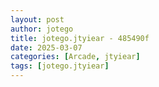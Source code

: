 ```yaml
---
layout: post
author: jotego
title: jotego.jtyiear - 485490f
date: 2025-03-07
categories: [Arcade, jtyiear]
tags: [jotego.jtyiear]
---
```


